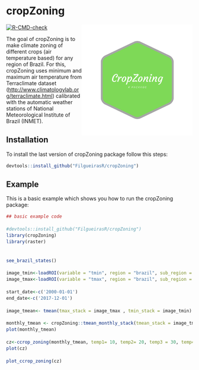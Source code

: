 # cropZoning

<div class="fluid-row" id="header">
    <img src='https://github.com/FilgueirasR/cropZoning/blob/master/man/figures/logo_cropZoning.png' height='300' width='auto' align='right'>


<!-- badges: start -->
[![R-CMD-check](https://github.com/FilgueirasR/cropZoning/actions/workflows/R-CMD-check.yaml/badge.svg)](https://github.com/FilgueirasR/cropZoning/actions/workflows/R-CMD-check.yaml)
<!-- badges: end -->

The goal of cropZoning is to make climate zoning of different crops (air temperature based) for any region of Brazil. For this,
cropZoning uses minimum and maximum air temperature from Terraclimate dataset (http://www.climatologylab.org/terraclimate.html)
calibrated with the automatic weather stations of National Meteorological Institute of Brazil (INMET).


## Installation

To install the last version of cropZoning package follow this steps:

``` r
devtools::install_github("FilgueirasR/cropZoning")

```

## Example

This is a basic example which shows you how to run the cropZoning package:

``` r
## basic example code

#devtools::install_github("FilgueirasR/cropZoning")
library(cropZoning)
library(raster)


see_brazil_states()

image_tmin<-loadROI(variable = "tmin", region = "brazil", sub_region = 19) # sub_region = Rio Grande do Norte
image_tmax<-loadROI(variable = "tmax", region = "brazil", sub_region = 19) # sub_region = Rio Grande do Norte

start_date<-c('2000-01-01')
end_date<-c('2017-12-01')

image_tmean<- tmean(tmax_stack = image_tmax , tmin_stack = image_tmin)

monthly_tmean <- cropZoning::tmean_monthly_stack(tmean_stack = image_tmean, start_date = start_date, end_date = end_date)
plot(monthly_tmean)

cz<-ccrop_zoning(monthly_tmean, temp1= 10, temp2= 20, temp3 = 30, temp4 = 40)
plot(cz)

plot_ccrop_zoning(cz)



```

